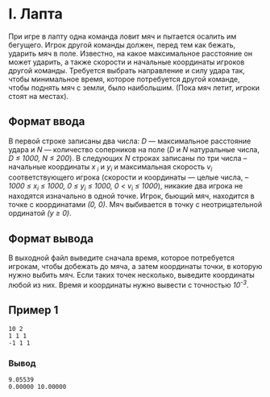 # I. Лапта

При игре в лапту одна команда ловит мяч и пытается осалить им бегущего. Игрок другой команды должен, перед тем как
бежать, ударить мяч в поле. Известно, на какое максимальное расстояние он может ударить, а также скорости и начальные
координаты игроков другой команды. Требуется выбрать направление и силу удара так, чтобы минимальное время, которое
потребуется другой команде, чтобы поднять мяч с земли, было наибольшим. (Пока мяч летит, игроки стоят на местах).

## Формат ввода

В первой строке записаны два числа: _D_ — максимальное расстояние удара и _N_ — количество соперников на поле (_D_ и _N_
натуральные числа, _D ≤ 1000, N ≤ 200_). В следующих _N_ строках записаны по три числа – начальные координаты _x<sub>
i</sub>_ и _y<sub>i</sub>_ и максимальная скорость _v<sub>i</sub>_ соответствующего игрока (скорости и координаты —
целые числа, _–1000 ≤ x<sub>i</sub> ≤ 1000, 0 ≤ y<sub>i</sub> ≤ 1000, 0 < v<sub>i</sub> ≤ 1000_), никакие два игрока не
находятся изначально в одной точке. Игрок, бьющий мяч, находится в точке с координатами _(0, 0)_. Мяч выбивается в точку
с неотрицательной ординатой _(y ≥ 0)_.

## Формат вывода

В выходной файл выведите сначала время, которое потребуется игрокам, чтобы добежать до мяча, а затем координаты точки, в
которую нужно выбить мяч. Если таких точек несколько, выведите координаты любой из них. Время и координаты нужно вывести
с точностью _10<sup>-3</sup>_.

## Пример 1

    10 2
    1 1 1
    -1 1 1

### Вывод

    9.05539
    0.00000 10.00000


